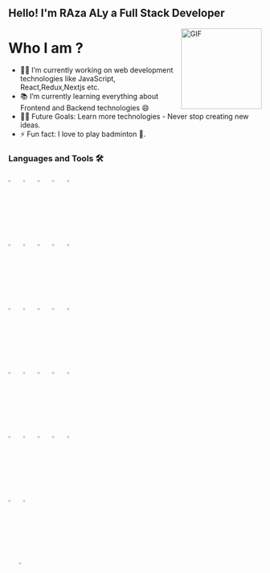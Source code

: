 ## Hello! I'm RAza ALy a Full Stack Developer
<img align="right" alt="GIF" height="160px" src="https://media.giphy.com/media/eNAsjO55tPbgaor7ma/giphy.gif" />

# Who I am ?
- 👨‍💻 I’m currently working on web development technologies like JavaScript, React,Redux,Nextjs etc.
- 📚 I’m currently learning everything about Frontend and Backend technologies 😄
- 💪🏼 Future Goals: Learn more technologies - Never stop creating new ideas.
- ⚡ Fun fact: I love to play badminton 🏸.

### Languages and Tools 🛠 

<p>
   <code><img width="5%" height="3%"  src="https://imguploader.net/if/sQVO4XWTU7Yu.svg"></code>
   <code><img width="5%" height="3%" src="https://imguploader.net/if/QQcGwbHIPrin.svg"></code>
  <code><img width="5%" height="3%" src="https://imguploader.net/if/ZUPy79DfP3bh.svg"></code>
  <code><img width="5%" height="3%" src="https://imguploader.net/if/VOnPfcq9Uvmn.svg"></code>
  <code><img width="5%" height="3%"  src="https://imguploader.net/if/NdEtBrWFMfIW.svg"></code>
   <br />
  <code><img width="5%" height="3%"  src="https://imguploader.net/if/yJWZRgVUbtnp.svg"></code>
  <code><img width="5%" height="3%"  src="https://imguploader.net/if/89K9jCr7nTCD.svg"></code>
  <code><img width="5%" height="3%"  src="https://imguploader.net/if/HUT9hpjVufpM.svg"></code>
  <code><img width="5%" height="3%"  src="https://imguploader.net/if/1FbXZ5FhEUr9.svg"></code>
  <code><img width="5%" height="3%"  src="https://imguploader.net/if/o32nXVGGqv3J.svg"></code>
    <br />
  <code><img width="5%" height="3%"  src="https://imguploader.net/if/0FwrBlyxlRrY.svg"></code>
  <code><img width="5%" height="3%"  src="https://upload.vectorlogo.zone/logos/nextjs/images/2d3864ef-00e0-4026-ab1d-30e4a98e2899.svg"></code>
  <code><img width="5%" height="3%"  src="https://imguploader.net/if/uG2z2NYpbkLK.svg"></code>
  <code><img width="5%" height="3%"  src="https://imguploader.net/if/HBqxjLBwJe0R.svg"></code>
  <code><img width="5%" height="3%"  src="https://raw.githubusercontent.com/styled-components/brand/bde053200192814dcd55923b6e41884d18e51665/styled-components.svg"></code>
  <br />
  <code><img width="5%" height="3%" src="https://imguploader.net/if/5laSGnWFyEGg.svg"></code>
  <code><img width="5%" height="3%" src="https://imguploader.net/if/BVGRO42f8dLX.svg"></code>
   <code><img width="5%" height="3%" src="https://imguploader.net/if/28jRMgow8x4g.svg"></code>
  <code><img width="5%" height="3%" src="https://imguploader.net/if/jhYssZzjiE5S.svg"></code>
  <code><img width="5%" height="3%" src="https://imguploader.net/if/MtZ1UGYRP3p8.svg"></code>
  <br />
  <code><img width="5%" height="3%" src="https://imguploader.net/if/gxuBCIi8OZl1.svg"></code>
  <code><img width="5%" height="3%" src="https://imguploader.net/if/gUkZXWAHUlo3.svg"></code>
   <code><img width="5%" height="3%" src="https://imguploader.net/if/7vgzFLEOHscl.svg"></code>
  <code><img width="5%" height="3%" src="https://imguploader.net/if/MuVjmGoILJM4.svg"></code>
  <code><img width="5%" height="3%" src="https://imguploader.net/if/NpwdltZrKxU7.svg"></code>
   <br/>   
  <code><img width="5%" height="3%" src="https://imguploader.net/if/VJuQJGCkSn9R.svg"></code>
   <code><img width="5%" height="3%" src="https://imguploader.net/if/ionLlyZGtbUI.svg"</code>
   <code><img width="5%" height="3%" src="https://imguploader.net/if/KvDLPivzvyxK.svg"</code>
</p>
